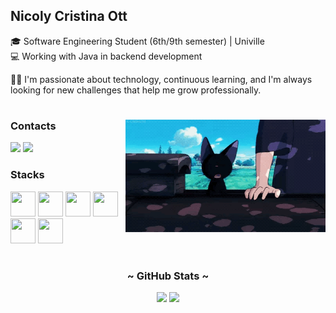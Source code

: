<!-- TITLE -->
<!-- <div id="user-content-toc">
  <ul align="left">  
     <a href="https://git.io/typing-svg">
     <img src="https://readme-typing-svg.demolab.com?font=Fira+Code&weight=500&size=22&pause=1000&color=56118a&left=true&Left=true&random=false&width=524&lines=Ola,+eu+sou+a+Nicoly." alt="Typing SVG">
  </ul>
</div> -->

## Nicoly Cristina Ott
       
<p>
  🎓 Software Engineering Student (6th/9th semester) | Univille <br>
  💻 Working with Java in backend development <br>
  
  👩‍💻 I'm passionate about technology, continuous learning, and I'm always looking for new challenges that help me grow professionally.

</p>


#

<img align="right" alt="CAT GIF" height="180px" src="cat2.gif">

<h3 align="left">Contacts</h3>

<div>
  <p "ㅤ"></p>
  <a href="mailto:nicolyottdev@gmail.com" target="_blank"><img width="8.8%" src="https://img.shields.io/badge/Gmail-D14836?style=for-the-badge&logo=gmail&logoColor=white&color=56118a" target="_blank"></a>
  <a href="https://www.linkedin.com/in/nicolyottdev/" target="_blank"><img width="8.8%" src="https://img.shields.io/badge/LinkedIn-0077B5?style=for-the-badge&logo=linkedin&logoColor=white&color=56118a" target="_blank"></a>
</div>

<!-- FERRAMENTAS -->
<h3>Stacks</h3>
<div align="left">
  <img src="https://cdn.jsdelivr.net/gh/devicons/devicon/icons/java/java-original.svg" width="40" height="40"/>
  <img src="https://cdn.jsdelivr.net/gh/devicons/devicon/icons/spring/spring-original.svg" width="40" height="40"/>
<!--   <img src="https://cdn.jsdelivr.net/gh/devicons/devicon/icons/vscode/vscode-original.svg" width="40" height="40"/> -->
<!--   <img src="https://cdn.jsdelivr.net/gh/devicons/devicon/icons/python/python-original.svg" width="40" height="40"/>  -->
  <img src="https://cdn.jsdelivr.net/gh/devicons/devicon/icons/javascript/javascript-original.svg" width="40" height="40"/>
  <img src="https://cdn.jsdelivr.net/gh/devicons/devicon/icons/html5/html5-original.svg" width="40" height="40"/>
  <img src="https://cdn.jsdelivr.net/gh/devicons/devicon/icons/css3/css3-original.svg" width="40" height="40"/>
  <img src="https://cdn.jsdelivr.net/gh/devicons/devicon/icons/react/react-original.svg" width="40" height="40"/>
</div>

#

<h3 align="center">~ GitHub Stats ~</h3>

<div style="text-align: center;" align="center">
  <img height="150em" src="https://github-readme-stats.vercel.app/api/top-langs/?username=ottnicoly&layout=compact&langs_count=7&theme=midnight-purple&height=25&hide=issues"/> 
  <img height="150em" src="https://github-readme-stats.vercel.app/api?username=ottnicoly&show_icons=true&theme=midnight-purple&include_all_commits=true&count_private=true&height=25&hide=issues&layout=compact"/>
</div>
